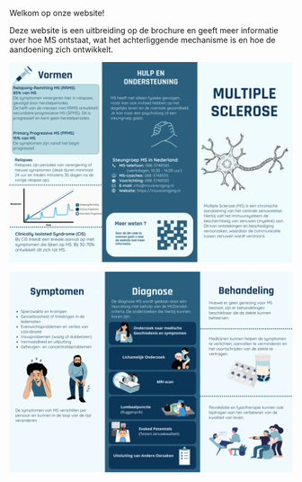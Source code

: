 Welkom op onze website!

Deze website is een uitbreiding op de brochure en geeft meer informatie over hoe MS ontstaat, wat het achterliggende mechanisme is en hoe de aandoening zich ontwikkelt.

![Voorkant van de brochure](images/Brochure_1.png)

![Achterkant van de brochure](images/Brochure_2.png)